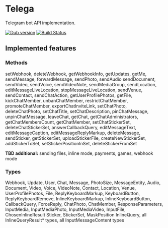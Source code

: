 # Telega
Telegram bot API implementation.

[![Dub version](https://img.shields.io/dub/v/telega.svg)](http://code.dlang.org/packages/telega)
[![Build Status](https://travis-ci.org/nexor/telega.svg?branch=master)](https://travis-ci.org/nexor/telega)

## Implemented features

### Methods

setWebhook, deleteWebhook, getWebhookInfo,
getUpdates, getMe, sendMessage, forwardMessage, sendPhoto, sendAudio
sendDocument, sendVideo, sendVoice, sendVideoNote, sendMediaGroup,
sendLocation, editMessageLiveLocation, stopMessageLiveLocation, sendVenue, sendContact, sendChatAction, getUserProfilePhotos, getFile, kickChatMember,
unbanChatMember, restrictChatMember, promoteChatMember, exportChatInviteLink,
setChatPhoto, deleteChatPhoto, setChatTitle, setChatDescription,
pinChatMessage, unpinChatMessage, leaveChat, getChat,
getChatAdministrators, getChatMembersCount, getChatMember,
setChatStickerSet, deleteChatStickerSet, answerCallbackQuery,
editMessageText, editMessageCaption, editMessageReplyMarkup,
deleteMessage, sendSticker, getStickerSet, uploadStickerFile,
createNewStickerSet, addStickerToSet, setStickerPositionInSet, deleteStickerFromSet

**TBD additional:** sending files, inline mode, payments, games, webhook mode

### Types

Webhook, Update, User, Chat, Message, PhotoSize, MessageEntity, Audio,
Document, Video, Voice,
VideoNote, Contact, Location, Venue, UserProfilePhotos, File,
ReplyKeyboardMarkup, KeyboardButton, ReplyKeyboardRemove,
InlineKeyboardMarkup, InlineKeyboardButton, CallbackQuery,
ForceReply, ChatPhoto, ChatMember, ResponseParameters, InputMedia,
InputMediaPhoto, InputMediaVideo, InputFile, ChosenInlineResult
Sticker, StickerSet, MaskPosition InlineQuery,
all InlineQueryResult* types, all InputMessageContent types
